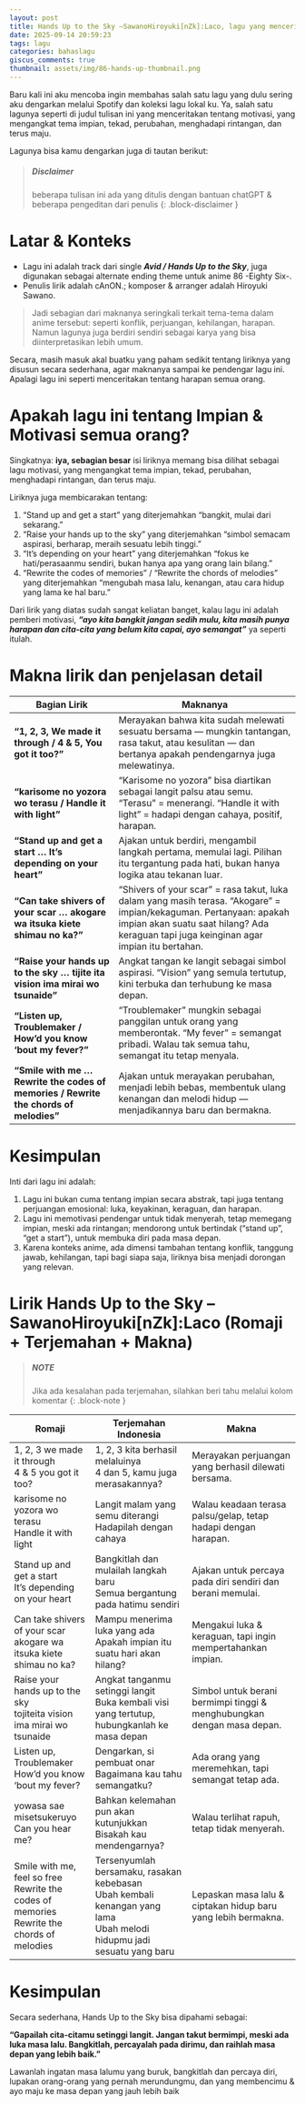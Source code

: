 ```yaml
---
layout: post
title: Hands Up to the Sky –SawanoHiroyuki[nZk]:Laco, lagu yang menceritakan tentang motivasi, cita-cita, dan harapan
date: 2025-09-14 20:59:23
tags: lagu
categories: bahaslagu
giscus_comments: true
thumbnail: assets/img/86-hands-up-thumbnail.png
---
```


Baru kali ini aku mencoba ingin membahas salah satu lagu yang dulu sering aku dengarkan melalui Spotify dan koleksi lagu lokal ku. Ya, salah satu lagunya seperti di judul tulisan ini yang menceritakan tentang motivasi, yang mengangkat tema impian, tekad, perubahan, menghadapi rintangan, dan terus maju.

Lagunya bisa kamu dengarkan juga di tautan berikut:

> ##### Disclaimer
> 
> beberapa tulisan ini ada yang ditulis dengan bantuan chatGPT &
> beberapa pengeditan dari penulis
{: .block-disclaimer }

# Latar & Konteks
- Lagu ini adalah track dari single ***Avid / Hands Up to the Sky***, juga digunakan sebagai alternate ending theme untuk anime 86 -Eighty Six-.
- Penulis lirik adalah cAnON.; komposer & arranger adalah Hiroyuki Sawano.

> Jadi sebagian dari maknanya seringkali terkait tema-tema dalam anime tersebut: seperti konflik, perjuangan, kehilangan, harapan.
> Namun lagunya juga berdiri sendiri sebagai karya yang bisa diinterpretasikan lebih umum.

Secara, masih masuk akal buatku yang paham sedikit tentang liriknya yang disusun secara sederhana, agar maknanya sampai ke pendengar lagu ini. Apalagi lagu ini seperti menceritakan tentang harapan semua orang.

# Apakah lagu ini tentang Impian & Motivasi semua orang?
Singkatnya: **iya, sebagian besar** isi liriknya memang bisa dilihat sebagai lagu motivasi, yang mengangkat tema impian, tekad, perubahan, menghadapi rintangan, dan terus maju.

Liriknya juga membicarakan tentang:
1. “Stand up and get a start” yang diterjemahkan “bangkit, mulai dari sekarang.”
2. “Raise your hands up to the sky” yang diterjemahkan “simbol semacam aspirasi, berharap, meraih sesuatu lebih tinggi.”
3. “It’s depending on your heart” yang diterjemahkan “fokus ke hati/perasaanmu sendiri, bukan hanya apa yang orang lain bilang.”
4. “Rewrite the codes of memories” / “Rewrite the chords of melodies” yang diterjemahkan “mengubah masa lalu, kenangan, atau cara hidup yang lama ke hal baru.”

Dari lirik yang diatas sudah sangat keliatan banget, kalau lagu ini adalah pemberi motivasi, ***“ayo kita bangkit jangan sedih mulu, kita masih punya harapan dan cita-cita yang belum kita capai, ayo semangat”*** ya seperti itulah.

# Makna lirik dan penjelasan detail

| Bagian Lirik | Maknanya |
| ------------ | -------- |
| **“1, 2, 3, We made it through / 4 & 5, You got it too?”** | Merayakan bahwa kita sudah melewati sesuatu bersama — mungkin tantangan, rasa takut, atau kesulitan — dan bertanya apakah pendengarnya juga melewatinya. |
| **“karisome no yozora wo terasu / Handle it with light”** | “Karisome no yozora” bisa diartikan sebagai langit palsu atau semu. “Terasu” = menerangi. “Handle it with light” = hadapi dengan cahaya, positif, harapan. |
| **“Stand up and get a start … It’s depending on your heart”** | Ajakan untuk berdiri, mengambil langkah pertama, memulai lagi. Pilihan itu tergantung pada hati, bukan hanya logika atau tekanan luar. |
| **“Can take shivers of your scar … akogare wa itsuka kiete shimau no ka?”** | “Shivers of your scar” = rasa takut, luka dalam yang masih terasa. “Akogare” = impian/kekaguman. Pertanyaan: apakah impian akan suatu saat hilang? Ada keraguan tapi juga keinginan agar impian itu bertahan. |
| **“Raise your hands up to the sky … tijite ita vision ima mirai wo tsunaide”** | Angkat tangan ke langit sebagai simbol aspirasi. “Vision” yang semula tertutup, kini terbuka dan terhubung ke masa depan. |
| **“Listen up, Troublemaker / How’d you know ‘bout my fever?”** | “Troublemaker” mungkin sebagai panggilan untuk orang yang memberontak. “My fever” = semangat pribadi. Walau tak semua tahu, semangat itu tetap menyala. |
| **“Smile with me … Rewrite the codes of memories / Rewrite the chords of melodies”** | Ajakan untuk merayakan perubahan, menjadi lebih bebas, membentuk ulang kenangan dan melodi hidup — menjadikannya baru dan bermakna. |

# Kesimpulan
Inti dari lagu ini adalah:
1. Lagu ini bukan cuma tentang impian secara abstrak, tapi juga tentang perjuangan emosional: luka, keyakinan, keraguan, dan harapan.
2. Lagu ini memotivasi pendengar untuk tidak menyerah, tetap memegang impian, meski ada rintangan; mendorong untuk bertindak (“stand up”, “get a start”), untuk membuka diri pada masa depan.
3. Karena konteks anime, ada dimensi tambahan tentang konflik, tanggung jawab, kehilangan, tapi bagi siapa saja, liriknya bisa menjadi dorongan yang relevan.

# Lirik Hands Up to the Sky – SawanoHiroyuki[nZk]:Laco (Romaji + Terjemahan + Makna)

> ##### NOTE
> 
> Jika ada kesalahan pada terjemahan,
> silahkan beri tahu melalui kolom komentar
{: .block-note }

| **Romaji**                                                                                     | **Terjemahan Indonesia**                                                                                                   | **Makna**                                                              |
|------------------------------------------------------------------------------------------------|----------------------------------------------------------------------------------------------------------------------------|------------------------------------------------------------------------|
| 1, 2, 3 we made it through<br>4 & 5 you got it too?                                            | 1, 2, 3 kita berhasil melaluinya<br>4 dan 5, kamu juga merasakannya?                                                       | Merayakan perjuangan yang berhasil dilewati bersama.                   |
| karisome no yozora wo terasu<br>Handle it with light                                           | Langit malam yang semu diterangi<br>Hadapilah dengan cahaya                                                                | Walau keadaan terasa palsu/gelap, tetap hadapi dengan harapan.         |
| Stand up and get a start<br>It’s depending on your heart                                       | Bangkitlah dan mulailah langkah baru<br>Semua bergantung pada hatimu sendiri                                               | Ajakan untuk percaya pada diri sendiri dan berani memulai.             |
| Can take shivers of your scar<br>akogare wa itsuka kiete shimau no ka?                         | Mampu menerima luka yang ada<br>Apakah impian itu suatu hari akan hilang?                                                  | Mengakui luka & keraguan, tapi ingin mempertahankan impian.            |
| Raise your hands up to the sky<br>tojiteita vision ima mirai wo tsunaide                       | Angkat tanganmu setinggi langit<br>Buka kembali visi yang tertutup, hubungkanlah ke masa depan                             | Simbol untuk berani bermimpi tinggi & menghubungkan dengan masa depan. |
| Listen up, Troublemaker<br>How’d you know ‘bout my fever?                                      | Dengarkan, si pembuat onar<br>Bagaimana kau tahu semangatku?                                                               | Ada orang yang meremehkan, tapi semangat tetap ada.                    |
| yowasa sae misetsukeruyo<br>Can you hear me?                                                   | Bahkan kelemahan pun akan kutunjukkan<br>Bisakah kau mendengarnya?                                                         | Walau terlihat rapuh, tetap tidak menyerah.                            |
| Smile with me, feel so free<br>Rewrite the codes of memories<br>Rewrite the chords of melodies | Tersenyumlah bersamaku, rasakan kebebasan<br>Ubah kembali kenangan yang lama<br>Ubah melodi hidupmu jadi sesuatu yang baru | Lepaskan masa lalu & ciptakan hidup baru yang lebih bermakna.          |

# Kesimpulan
Secara sederhana, Hands Up to the Sky bisa dipahami sebagai:

**“Gapailah cita-citamu setinggi langit. Jangan takut bermimpi, meski ada luka masa lalu. Bangkitlah, percayalah pada dirimu, dan raihlah masa depan yang lebih baik.”**

Lawanlah ingatan masa lalumu yang buruk, bangkitlah dan percaya diri, lupakan orang-orang yang pernah merundungmu, dan yang membencimu & ayo maju ke masa depan yang jauh lebih baik
